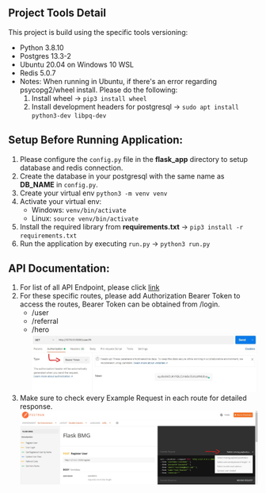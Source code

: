 ## Project Tools Detail
This project is build using the specific tools versioning:
- Python 3.8.10
- Postgres 13.3-2
- Ubuntu 20.04 on Windows 10 WSL
- Redis 5.0.7
- Notes: 
    When running in Ubuntu, if there's an error regarding psycopg2/wheel install. 
    Please do the following:
    1. Install wheel -> `pip3 install wheel`
    2. Install development headers for postgresql -> `sudo apt install python3-dev libpq-dev`

## Setup Before Running Application:
1. Please configure the `config.py` file in the __flask_app__ directory to setup database and redis connection.
2. Create the database in your postgresql with the same name as __DB_NAME__ in `config.py`.
3. Create your virtual env `python3 -m venv venv`
4. Activate your virtual env:
    - Windows: `venv/bin/activate`
    - Linux: `source venv/bin/activate`
5. Install the required library from __requirements.txt__ -> `pip3 install -r requirements.txt`
6. Run the application by executing `run.py` -> `python3 run.py`

## API Documentation: 
1. For list of all API Endpoint, please click [link](https://documenter.getpostman.com/view/9351386/U16kqk2W#intro)
2. For these specific routes, please add Authorization Bearer Token to access the routes, Bearer Token can be obtained from /login.
    - /user
    - /referral
    - /hero
    ![Bearer Token](img/bearer_token.jpg)
3. Make sure to check every Example Request in each route for detailed response.  
    ![Request Example](img/example_request.jpg)
